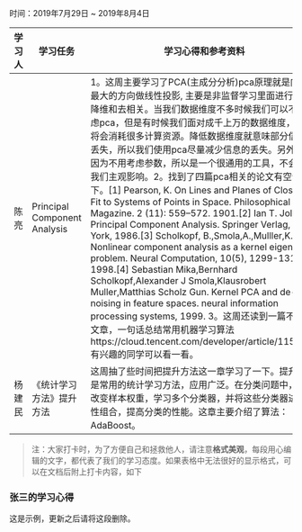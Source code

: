 时间：2019年7月29日 ~ 2019年8月4日

学习人|学习任务|学习心得和参考资料
------ | ------ | ------ 
陈亮 | Principal Component Analysis | 1。这周主要学习了PCA(主成分分析)pca原理就是向方差最大的方向做线性投影, 主要是非监督学习里面进行数据降维和去相关。当我们数据维度不多时候我们可以不用考虑pca，但是有时候我们面对成千上万的数据维度，这样将会消耗很多计算资源。降低数据维度就意味部分信息会丢失，所以我们使用pca尽量减少信息的丢失。另外pca因为不用考虑参数，所以是一个很通用的工具，不会受到我们主观影响。2。找到了四篇pca相关的论文有空读一下。[1] Pearson, K. On Lines and Planes of Closest Fit to Systems of Points in Space. Philosophical Magazine. 2 (11): 559–572. 1901.[2] Ian T. Jolliffe. Principal Component Analysis. Springer Verlag, New York, 1986.[3] Scholkopf, B.,Smola,A.,Mulller,K.-P. Nonlinear component analysis as a kernel eigenvalue problem. Neural Computation, 10(5), 1299-1319, 1998.[4] Sebastian Mika,Bernhard Scholkopf,Alexander J Smola,Klausrobert Muller,Matthias Scholz Gun. Kernel PCA and de-noising in feature spaces. neural information processing systems, 1999. 3。这周还读到一篇不错的文章，一句话总结常用机器学习算法https://cloud.tencent.com/developer/article/1155290 有兴趣的同学可以看一看。
杨建民 | 《统计学习方法》提升方法 | 这周抽了些时间把提升方法这一章学习了一下。提升方法是常用的统计学习方法，应用广泛。在分类问题中，通过改变样本权重，学习多个分类器，并将这些分类器进行线性组合，提高分类的性能。这章主要介绍了算法：AdaBoost。


> 注：大家打卡时，为了方便自己和拯救他人，请注意**格式美观**，每段用心编辑的文字，都代表了我们的学习态度。如果表格中无法很好的显示格式，可以在文档后附上打卡内容，如下

### 张三的学习心得
这是示例，更新之后请将这段删除。
